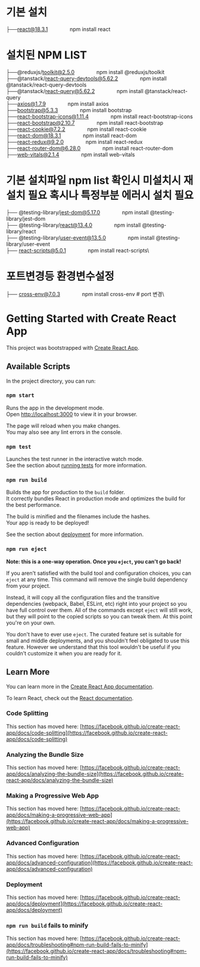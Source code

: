 # 기본 설치
├──react@18.3.1   &nbsp;&nbsp; &nbsp; &nbsp;&nbsp; &nbsp; &nbsp; &nbsp;   npm install react


# 설치된 NPM LIST
├──@reduxjs/toolkit@2.5.0            &nbsp;&nbsp; &nbsp; &nbsp;&nbsp; &nbsp; &nbsp; &nbsp;      npm install @reduxjs/toolkit\
├──@tanstack/react-query-devtools@5.62.2  &nbsp;&nbsp; &nbsp; &nbsp;&nbsp; &nbsp; &nbsp; &nbsp; npm install @tanstack/react-query-devtools\
├──@tanstack/react-query@5.62.2        &nbsp;&nbsp; &nbsp; &nbsp;&nbsp; &nbsp; &nbsp; &nbsp;    npm install @tanstack/react-query\
├──axios@1.7.9                    &nbsp;&nbsp; &nbsp; &nbsp;&nbsp; &nbsp; &nbsp; &nbsp;      npm install axios\
├──bootstrap@5.3.3                   &nbsp;&nbsp; &nbsp; &nbsp;&nbsp; &nbsp; &nbsp; &nbsp;     npm install bootstrap\
├──react-bootstrap-icons@1.11.4     &nbsp;&nbsp; &nbsp; &nbsp;&nbsp; &nbsp; &nbsp; &nbsp;     npm install react-bootstrap-icons\
├──react-bootstrap@2.10.7             &nbsp;&nbsp; &nbsp; &nbsp;&nbsp; &nbsp; &nbsp; &nbsp;     npm install react-bootstrap\
├──react-cookie@7.2.2                 &nbsp;&nbsp; &nbsp; &nbsp;&nbsp; &nbsp; &nbsp; &nbsp;     npm install react-cookie\
├──react-dom@18.3.1                   &nbsp;&nbsp; &nbsp; &nbsp;&nbsp; &nbsp; &nbsp; &nbsp;     npm install react-dom\
├──react-redux@9.2.0                 &nbsp;&nbsp; &nbsp; &nbsp;&nbsp; &nbsp; &nbsp; &nbsp;      npm install react-redux\
├──react-router-dom@6.28.0          &nbsp;&nbsp; &nbsp; &nbsp;&nbsp; &nbsp; &nbsp; &nbsp;     npm install react-router-dom                    
├──web-vitals@2.1.4                   &nbsp;&nbsp; &nbsp; &nbsp;&nbsp; &nbsp; &nbsp; &nbsp;     npm install web-vitals



# 기본 설치파일  npm list 확인시 미설치시 재설치 필요 혹시나 특정부분 에러시 설치 필요
├── @testing-library/jest-dom@5.17.0   &nbsp;&nbsp; &nbsp; &nbsp;&nbsp; &nbsp; &nbsp; &nbsp;   npm install @testing-library/jest-dom\
├── @testing-library/react@13.4.0     &nbsp;&nbsp; &nbsp; &nbsp;&nbsp; &nbsp; &nbsp; &nbsp;   npm install @testing-library/react\
├── @testing-library/user-event@13.5.0 &nbsp;&nbsp; &nbsp; &nbsp;&nbsp; &nbsp; &nbsp; &nbsp;   npm install @testing-library/user-event\
├── react-scripts@5.0.1               &nbsp;&nbsp; &nbsp; &nbsp;&nbsp; &nbsp; &nbsp; &nbsp;   npm install react-scripts\



# 포트변경등 환경변수설정
├── cross-env@7.0.3               &nbsp;&nbsp; &nbsp; &nbsp;&nbsp; &nbsp; &nbsp; &nbsp;     npm install cross-env # port 변경\



















# Getting Started with Create React App

This project was bootstrapped with [Create React App](https://github.com/facebook/create-react-app).

## Available Scripts

In the project directory, you can run:

### `npm start`

Runs the app in the development mode.\
Open [http://localhost:3000](http://localhost:3000) to view it in your browser.

The page will reload when you make changes.\
You may also see any lint errors in the console.

### `npm test`

Launches the test runner in the interactive watch mode.\
See the section about [running tests](https://facebook.github.io/create-react-app/docs/running-tests) for more information.

### `npm run build`

Builds the app for production to the `build` folder.\
It correctly bundles React in production mode and optimizes the build for the best performance.

The build is minified and the filenames include the hashes.\
Your app is ready to be deployed!

See the section about [deployment](https://facebook.github.io/create-react-app/docs/deployment) for more information.

### `npm run eject`

**Note: this is a one-way operation. Once you `eject`, you can't go back!**

If you aren't satisfied with the build tool and configuration choices, you can `eject` at any time. This command will remove the single build dependency from your project.

Instead, it will copy all the configuration files and the transitive dependencies (webpack, Babel, ESLint, etc) right into your project so you have full control over them. All of the commands except `eject` will still work, but they will point to the copied scripts so you can tweak them. At this point you're on your own.

You don't have to ever use `eject`. The curated feature set is suitable for small and middle deployments, and you shouldn't feel obligated to use this feature. However we understand that this tool wouldn't be useful if you couldn't customize it when you are ready for it.

## Learn More

You can learn more in the [Create React App documentation](https://facebook.github.io/create-react-app/docs/getting-started).

To learn React, check out the [React documentation](https://reactjs.org/).

### Code Splitting

This section has moved here: [https://facebook.github.io/create-react-app/docs/code-splitting](https://facebook.github.io/create-react-app/docs/code-splitting)

### Analyzing the Bundle Size

This section has moved here: [https://facebook.github.io/create-react-app/docs/analyzing-the-bundle-size](https://facebook.github.io/create-react-app/docs/analyzing-the-bundle-size)

### Making a Progressive Web App

This section has moved here: [https://facebook.github.io/create-react-app/docs/making-a-progressive-web-app](https://facebook.github.io/create-react-app/docs/making-a-progressive-web-app)

### Advanced Configuration

This section has moved here: [https://facebook.github.io/create-react-app/docs/advanced-configuration](https://facebook.github.io/create-react-app/docs/advanced-configuration)

### Deployment

This section has moved here: [https://facebook.github.io/create-react-app/docs/deployment](https://facebook.github.io/create-react-app/docs/deployment)

### `npm run build` fails to minify

This section has moved here: [https://facebook.github.io/create-react-app/docs/troubleshooting#npm-run-build-fails-to-minify](https://facebook.github.io/create-react-app/docs/troubleshooting#npm-run-build-fails-to-minify)
